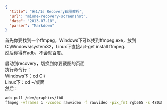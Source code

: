 ```json
{
  "title": "米1/1s Recovery截图教程",
  "url": "mione-recovery-screenshot",
  "date": "2013-07-18",
  "parser": "Markdown"
}
```


首先你要找到一个ffmpeg，Windows下可以找到ffmpeg.exe，放到C:\Windows\system32，Linux下直接apt-get install ffmpeg.  
然后你得有adb，不会就百度。  

启动到recovery，切换到你要截图的页面  
执行命令行：  
Windows下：cd C:\  
Linux下：cd ~/桌面  
然后：  
```sh
adb pull /dev/graphics/fb0
ffmpeg -vframes 1 -vcodec rawvideo -f rawvideo -pix_fmt rgb565 -s 480x854 -i fb0 -f image2 -vcodec png image.png
```
